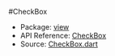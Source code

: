 #CheckBox

* Package: [view](api:)
* API Reference: [CheckBox](api:view)
* Source: [CheckBox.dart](source:client/view/src)
